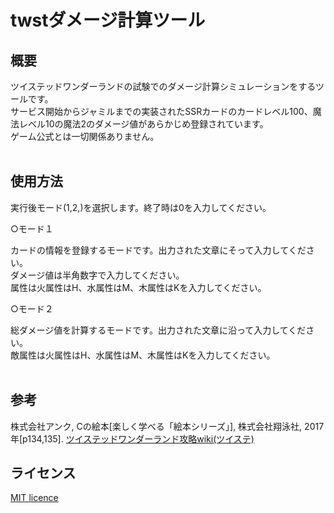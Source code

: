 # twstダメージ計算ツール

概要
---
ツイステッドワンダーランドの試験でのダメージ計算シミュレーションをするツールです。<br>
サービス開始からジャミルまでの実装されたSSRカードのカードレベル100、魔法レベル10の魔法2のダメージ値があらかじめ登録されています。<br>
ゲーム公式とは一切関係ありません。<br>
<br>

使用方法<br>
---
実行後モード(1,2,)を選択します。終了時は0を入力してください。<br>

○モード１<br>

カードの情報を登録するモードです。出力された文章にそって入力してください。<br>
ダメージ値は半角数字で入力してください。<br>
属性は火属性はH、水属性はM、木属性はKを入力してください。<br>

○モード２<br>

総ダメージ値を計算するモードです。出力された文章に沿って入力してください。<br>
敵属性は火属性はH、水属性はM、木属性はKを入力してください。<br>
<br>

参考
---
株式会社アンク, Cの絵本[楽しく学べる「絵本シリーズ」], 株式会社翔泳社, 2017年[p134,135].
[ツイステッドワンダーランド攻略wiki(ツイステ)](https://kamigame.jp/%E3%83%84%E3%82%A4%E3%82%B9%E3%83%86/index.html)

ライセンス<br>
---
[MIT licence](https://github.com/YuiTsubaki/twst_damage/blob/main/LICENSE)
